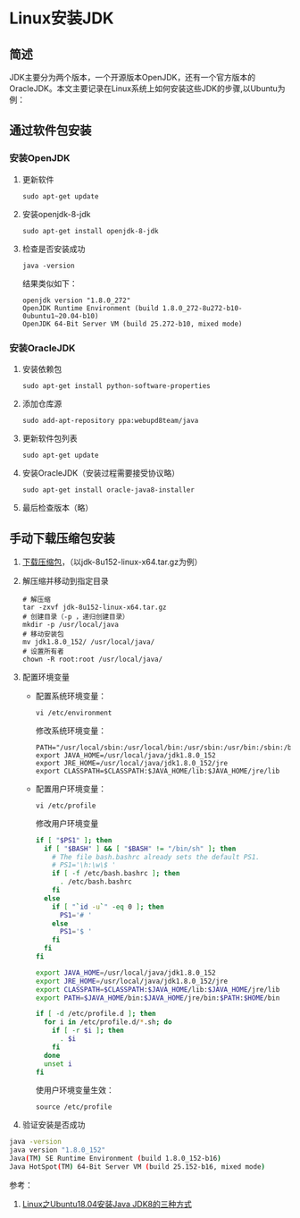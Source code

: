 # Linux安装JDK

## 简述

JDK主要分为两个版本，一个开源版本OpenJDK，还有一个官方版本的OracleJDK。本文主要记录在Linux系统上如何安装这些JDK的步骤,以Ubuntu为例：

## 通过软件包安装

### 安装OpenJDK

1. 更新软件

   ``` shell
   sudo apt-get update
   ```

2. 安装openjdk-8-jdk

   ``` shell
   sudo apt-get install openjdk-8-jdk
   ```

3. 检查是否安装成功

   ``` shell
   java -version
   ```

   结果类似如下：

   ``` shell
   openjdk version "1.8.0_272"
   OpenJDK Runtime Environment (build 1.8.0_272-8u272-b10-0ubuntu1~20.04-b10)
   OpenJDK 64-Bit Server VM (build 25.272-b10, mixed mode)
   ```

   

### 安装OracleJDK

1. 安装依赖包

   ``` shell
   sudo apt-get install python-software-properties
   ```

2. 添加仓库源

   ``` shell
   sudo add-apt-repository ppa:webupd8team/java
   ```

3. 更新软件包列表

   ``` shell
   sudo apt-get update
   ```

4. 安装OracleJDK（安装过程需要接受协议略）

   ``` shell
   sudo apt-get install oracle-java8-installer
   ```

5. 最后检查版本（略）

## 手动下载压缩包安装

1. [下载压缩包](http://www.oracle.com/technetwork/java/javase/downloads/index.html)，（以jdk-8u152-linux-x64.tar.gz为例）
2. 解压缩并移动到指定目录
   ``` shell
   # 解压缩
   tar -zxvf jdk-8u152-linux-x64.tar.gz
   # 创建目录（-p ，递归创建目录）
   mkdir -p /usr/local/java
   # 移动安装包
   mv jdk1.8.0_152/ /usr/local/java/
   # 设置所有者
   chown -R root:root /usr/local/java/
   ```

3. 配置环境变量

   - 配置系统环境变量：

     ``` shell
     vi /etc/environment
     ```

     修改系统环境变量：

      ``` shell
      PATH="/usr/local/sbin:/usr/local/bin:/usr/sbin:/usr/bin:/sbin:/bin:/usr/games:/usr/local/games"
      export JAVA_HOME=/usr/local/java/jdk1.8.0_152
      export JRE_HOME=/usr/local/java/jdk1.8.0_152/jre
      export CLASSPATH=$CLASSPATH:$JAVA_HOME/lib:$JAVA_HOME/jre/lib
      ```
     
   - 配置用户环境变量：
   
     ``` shell
     vi /etc/profile
     ```
   
     修改用户环境变量

      ``` bash
      if [ "$PS1" ]; then
        if [ "$BASH" ] && [ "$BASH" != "/bin/sh" ]; then
          # The file bash.bashrc already sets the default PS1.
          # PS1='\h:\w\$ '
          if [ -f /etc/bash.bashrc ]; then
            . /etc/bash.bashrc
          fi
        else
          if [ "`id -u`" -eq 0 ]; then
            PS1='# '
          else
            PS1='$ '
          fi
        fi
      fi
     
      export JAVA_HOME=/usr/local/java/jdk1.8.0_152
      export JRE_HOME=/usr/local/java/jdk1.8.0_152/jre
      export CLASSPATH=$CLASSPATH:$JAVA_HOME/lib:$JAVA_HOME/jre/lib
      export PATH=$JAVA_HOME/bin:$JAVA_HOME/jre/bin:$PATH:$HOME/bin
     
      if [ -d /etc/profile.d ]; then
        for i in /etc/profile.d/*.sh; do
          if [ -r $i ]; then
            . $i
          fi
        done
        unset i
      fi
      ```
     
     使用户环境变量生效：
     
     ``` shell
     source /etc/profile
     ```

4. 验证安装是否成功

``` bash
java -version
java version "1.8.0_152"
Java(TM) SE Runtime Environment (build 1.8.0_152-b16)
Java HotSpot(TM) 64-Bit Server VM (build 25.152-b16, mixed mode)
```

参考：
1. [Linux之Ubuntu18.04安装Java JDK8的三种方式](https://blog.csdn.net/zbj18314469395/article/details/86064849)



